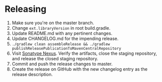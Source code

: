 # Releasing

1. Make sure you're on the master branch.
2. Change `ext.libraryVersion` in root build.gradle.
3. Update README.md with any pertinent changes.
4. Update CHANGELOG.md for the impending release.
5. `./gradlew clean assembleRelease && ./gradlew publishReleasePublicationToMavenCentralRepository`
6. Visit [Sonatype Nexus](https://oss.sonatype.org/#stagingRepositories). Verify the artifacts,
   close the staging repository, and release the closed staging repository.
7. Commit and push the release changes to master.
8. Create the release on GitHub with the new changelog entry as the release description.
